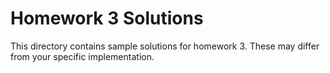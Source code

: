 Homework 3 Solutions
===

This directory contains sample solutions for homework 3. These may differ from 
your specific implementation.